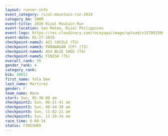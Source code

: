 ```yaml
---
layout: runner-info 
event_category: rizal-mountain-run-2019 
category_km: 30KM 
event-title: 2019 Rizal Moutain Run 
event-location: San Mateo, Rizal Philippines 
event-logo: https://res.cloudinary.com/raceyaya/image/upload/v1570025909/logo/rizal-mountain_gkfete.jpg 
event-date: 01-27-2019 
checkpoint-name2: AS1 CASILE (T2) 
checkpoint-name3: PARAWAGAN (CP) (T3) 
checkpoint-name4: AS4 BLUE SHED (T4) 
checkpoint-name5: FINISH (T5) 
overall_rank: 35
gender_rank: 4
category_rank: 
bib: 30012
first_name: Yola Dee
last_name: Martirez
gender: F
team_name: None
start: Sun, 05-30-00 am
checkpoint2: Sun, 06-21-41 am
checkpoint3: Sun, 08-44-38 am
checkpoint4: Sun, 11-02-21 am
checkpoint5: Sun, 11-39-34 am
race_time: 6-09-34
status: FINISHER
---
```

